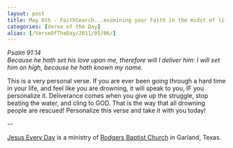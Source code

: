 ```yaml
---
layout: post
title: May 6th - FaithSearch...examining your Faith in the midst of life's
categories: [Verse of the Day]
alias: [/VerseOfTheDay/2011/05/06/]
---
```


_Psalm 91:14  
Because he hath set his love upon me, therefore will I deliver him:
I will set him on high, because he hath known my name._

This is a very personal verse. If you are ever been going through a
hard time in your life, and feel like you are drowning, it will speak
to you, IF you personalize it. Deliverance comes when you give up the
struggle, stop beating the water, and cling to GOD. That is the way
that all drowning people are rescued! Personalize this verse and take
it with you today!

 --

<a href=http://jesuseveryday.net>Jesus Every Day</a> is a ministry of <a href=http://rodgersbaptist.net>Rodgers Baptist Church</a> in Garland, Texas.
